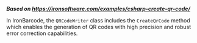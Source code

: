 ***Based on <https://ironsoftware.com/examples/csharp-create-qr-code/>***

In IronBarcode, the `QRCodeWriter` class includes the `CreateQrCode` method which enables the generation of QR codes with high precision and robust error correction capabilities.
